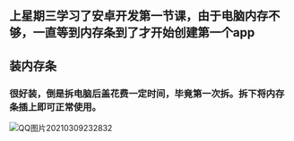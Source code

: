 ## 上星期三学习了安卓开发第一节课，由于电脑内存不够，一直等到内存条到了才开始创建第一个app

## 装内存条
### 很好装，倒是拆电脑后盖花费一定时间，毕竟第一次拆。拆下将内存条插上即可正常使用。

![QQ图片20210309232832](https://user-images.githubusercontent.com/49645739/110495144-2e969a80-812f-11eb-8b4f-cea11c392d1f.jpg)

